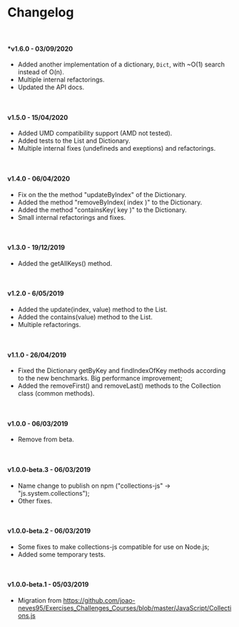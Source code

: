 # Changelog

&nbsp;


#### *v1.6.0 - 03/09/2020

  - Added another implementation of a dictionary, `Dict`, with ~O(1) search instead of O(n).
  - Multiple internal refactorings.
  - Updated the API docs.

&nbsp;


#### v1.5.0 - 15/04/2020

  - Added UMD compatibility support (AMD not tested).
  - Added tests to the List and Dictionary.
  - Multiple internal fixes (undefineds and exeptions) and refactorings.


&nbsp;


#### v1.4.0 - 06/04/2020

  - Fix on the the method "updateByIndex" of the Dictionary.
  - Added the method "removeByIndex( index )" to the Dictionary.
  - Added the method "containsKey( key )" to the Dictionary.
  - Small internal refactorings and fixes.


&nbsp;


#### v1.3.0 - 19/12/2019

  - Added the getAllKeys() method.


&nbsp;


#### v1.2.0 - 6/05/2019

  - Added the update(index, value) method to the List.
  - Added the contains(value) method to the List.
  - Multiple refactorings.


&nbsp;


#### v1.1.0 - 26/04/2019

  - Fixed the Dictionary getByKey and findIndexOfKey methods according to the new benchmarks. Big performance improvement;
  - Added the removeFirst() and removeLast() methods to the Collection class (common methods).


&nbsp;


#### v1.0.0 - 06/03/2019

  - Remove from beta.


&nbsp;


#### v1.0.0-beta.3 - 06/03/2019

  - Name change to publish on npm ("collections-js" -> "js.system.collections");
  - Other fixes.


&nbsp;


#### v1.0.0-beta.2 - 06/03/2019

  - Some fixes to make collections-js compatible for use on Node.js;
  - Added some temporary tests.


&nbsp;


#### v1.0.0-beta.1 - 05/03/2019

  - Migration from https://github.com/joao-neves95/Exercises_Challenges_Courses/blob/master/JavaScript/Collections.js
